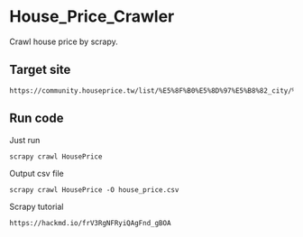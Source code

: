 House_Price_Crawler
===
Crawl house price by scrapy.

Target site
---
```
https://community.houseprice.tw/list/%E5%8F%B0%E5%8D%97%E5%B8%82_city/%E6%9D%B1%E5%8D%80_zip/
```

Run code
---
Just run
```
scrapy crawl HousePrice
```

Output csv file
```
scrapy crawl HousePrice -O house_price.csv
```

Scrapy tutorial
```
https://hackmd.io/frV3RgNFRyiQAgFnd_gBOA
```